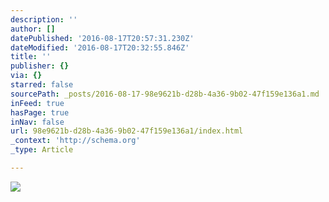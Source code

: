 ```yaml
---
description: ''
author: []
datePublished: '2016-08-17T20:57:31.230Z'
dateModified: '2016-08-17T20:32:55.846Z'
title: ''
publisher: {}
via: {}
starred: false
sourcePath: _posts/2016-08-17-98e9621b-d28b-4a36-9b02-47f159e136a1.md
inFeed: true
hasPage: true
inNav: false
url: 98e9621b-d28b-4a36-9b02-47f159e136a1/index.html
_context: 'http://schema.org'
_type: Article

---
```

![](https://the-grid-user-content.s3-us-west-2.amazonaws.com/e5beacd8-8502-42fc-98ef-c64f3ee70533.jpg)